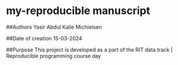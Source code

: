 # my-reproducible manuscript

<!-- badges: start -->
<!-- badges: end -->

##Authors
Yasir Abdul
Kalle Michielsen 

##Date of creation
15-03-2024

##Purpose
This project is developed as a part of the RIT data track | Reproducible programming course day


